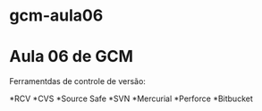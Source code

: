 # gcm-aula06

# Aula 06 de GCM

Ferramentdas de controle de versão:

*RCV
*CVS
*Source Safe
*SVN
*Mercurial
*Perforce
*Bitbucket
